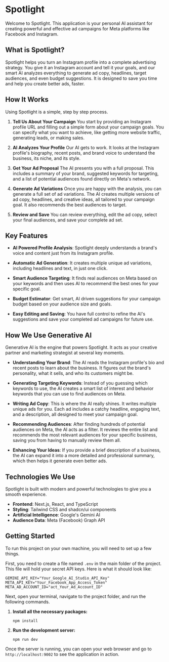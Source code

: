 # Spotlight

Welcome to Spotlight. This application is your personal AI assistant for creating powerful and effective ad campaigns for Meta platforms like Facebook and Instagram.

## What is Spotlight?

Spotlight helps you turn an Instagram profile into a complete advertising strategy. You give it an Instagram account and tell it your goals, and our smart AI analyzes everything to generate ad copy, headlines, target audiences, and even budget suggestions. It is designed to save you time and help you create better ads, faster.

## How It Works

Using Spotlight is a simple, step by step process.

1.  **Tell Us About Your Campaign**
    You start by providing an Instagram profile URL and filling out a simple form about your campaign goals. You can specify what you want to achieve, like getting more website traffic, generating leads, or making sales.

2.  **AI Analyzes Your Profile**
    Our AI gets to work. It looks at the Instagram profile's biography, recent posts, and brand voice to understand the business, its niche, and its style.

3.  **Get Your Ad Proposal**
    The AI presents you with a full proposal. This includes a summary of your brand, suggested keywords for targeting, and a list of potential audiences found directly on Meta's network.

4.  **Generate Ad Variations**
    Once you are happy with the analysis, you can generate a full set of ad variations. The AI creates multiple versions of ad copy, headlines, and creative ideas, all tailored to your campaign goal. It also recommends the best audiences to target.

5.  **Review and Save**
    You can review everything, edit the ad copy, select your final audiences, and save your complete ad set.

## Key Features

*   **AI Powered Profile Analysis**: Spotlight deeply understands a brand's voice and content just from its Instagram profile.

*   **Automatic Ad Generation**: It creates multiple unique ad variations, including headlines and text, in just one click.

*   **Smart Audience Targeting**: It finds real audiences on Meta based on your keywords and then uses AI to recommend the best ones for your specific goal.

*   **Budget Estimator**: Get smart, AI driven suggestions for your campaign budget based on your audience size and goals.

*   **Easy Editing and Saving**: You have full control to refine the AI's suggestions and save your completed ad campaigns for future use.

## How We Use Generative AI

Generative AI is the engine that powers Spotlight. It acts as your creative partner and marketing strategist at several key moments.

*   **Understanding Your Brand**: The AI reads the Instagram profile's bio and recent posts to learn about the business. It figures out the brand's personality, what it sells, and who its customers might be.

*   **Generating Targeting Keywords**: Instead of you guessing which keywords to use, the AI creates a smart list of interest and behavior keywords that you can use to find audiences on Meta.

*   **Writing Ad Copy**: This is where the AI really shines. It writes multiple unique ads for you. Each ad includes a catchy headline, engaging text, and a description, all designed to meet your campaign goal.

*   **Recommending Audiences**: After finding hundreds of potential audiences on Meta, the AI acts as a filter. It reviews the entire list and recommends the most relevant audiences for your specific business, saving you from having to manually review them all.

*   **Enhancing Your Ideas**: If you provide a brief description of a business, the AI can expand it into a more detailed and professional summary, which then helps it generate even better ads.

## Technologies We Use

Spotlight is built with modern and powerful technologies to give you a smooth experience.

*   **Frontend**: Next.js, React, and TypeScript
*   **Styling**: Tailwind CSS and shadcn/ui components
*   **Artificial Intelligence**: Google's Gemini AI
*   **Audience Data**: Meta (Facebook) Graph API

## Getting Started

To run this project on your own machine, you will need to set up a few things.

First, you need to create a file named `.env` in the main folder of the project. This file will hold your secret API keys. Here is what it should look like:

```
GEMINI_API_KEY="Your_Google_AI_Studio_API_Key"
META_API_KEY="Your_Facebook_App_Access_Token"
META_AD_ACCOUNT_ID="act_Your_Ad_Account_ID"
```

Next, open your terminal, navigate to the project folder, and run the following commands.

1.  **Install all the necessary packages:**
    ```
    npm install
    ```

2.  **Run the development server:**
    ```
    npm run dev
    ```

Once the server is running, you can open your web browser and go to `http://localhost:9002` to see the application in action.
